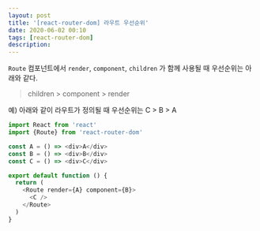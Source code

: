 ```yaml
---
layout: post
title: '[react-router-dom] 라우트 우선순위'
date: 2020-06-02 00:10
tags: [react-router-dom]
description:
---
```


`Route` 컴포넌트에서 `render`, `component`, `children` 가 함께 사용될 때 우선순위는 아래와 같다.

> children > component > render

예) 아래와 같이 라우트가 정의될 때 우선순위는 C > B > A

```js
import React from 'react'
import {Route} from 'react-router-dom'

const A = () => <div>A</div>
const B = () => <div>B</div>
const C = () => <div>C</div>

export default function () {
  return (
    <Route render={A} component={B}>
      <C />
    </Route>
  )
}
```
